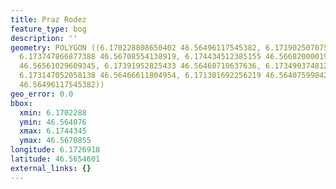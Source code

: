 ```yaml
---
title: Praz Rodez
feature_type: bog
description: ''
geometry: POLYGON ((6.170228808650402 46.56496117545382, 6.17190250707538 46.56614138902162,
  6.173747866877388 46.56708554138919, 6.174434512385155 46.56682000019691, 6.174434512385155
  46.56561029609345, 6.17391952825433 46.56460710637636, 6.173490374812022 46.56407599842653,
  6.173147052058138 46.56466611804954, 6.171301692256219 46.56407599842653, 6.170228808650402
  46.56496117545382))
geo_error: 0.0
bbox:
  xmin: 6.1702288
  ymin: 46.564076
  xmax: 6.1744345
  ymax: 46.5670855
longitude: 6.1726918
latitude: 46.5654601
external_links: {}
---
```

